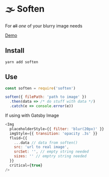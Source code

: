 # 🌫  Soften

For ~~all~~ *one* of your blurry image needs

[Demo](https://soften.surge.sh)

## Install

`yarn add soften`

## Use

```js
const soften = require('soften')

soften({ filePath: 'path to image' })
  .then(data => /* do stuff with data */)
  .catch(e => console.error(e))
```

If using with Gatsby Image
```js
<Img
  placeholderStyle={{ filter: 'blur(20px)' }}
  imgStyle={{ transition: 'opacity .3s' }}
  fluid={{
    ...data // data from soften()
    src: 'url to real image',
    srcSet: '', // empty string needed
    sizes: '' // emptry string needed
  }}
  critical={true}
/>
```
